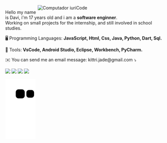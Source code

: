 <img src="https://raw.githubusercontent.com/MicaelliMedeiros/micaellimedeiros/master/image/computer-illustration.png" min-width="400px" max-width="400px" width="400px" align="right" alt="Computador iuriCode">

<p align="left"> 
  Hello my name is Davi, i'm 17 years old and i am a <strong>software enginner</strong>.<br>
  Working on small projects for the internship, and still involved in school studies.
</p>

<p align="left">
  🖥️ Programming Languages: <strong>JavaScript, Html, Css, Java, Python, Dart, Sql.</strong>
</p>

<p align="left">
  💼 Tools: <strong>VsCode, Android Studio, Eclipse, Workbench, PyCharm.</strong>
</p>

<p align="left">
  ✉️ You can send me an email message: kittri.jade@gmail.com ⤵️
</p>

<p align="left">
  <a href="mailto:kittri.jade@gmail.com" alt="Gmail">
  <img src="https://img.shields.io/badge/-Gmail-FF0000?style=flat-square&labelColor=FF0000&logo=gmail&logoColor=white&link=mailto:kittri.jade@gmail.com" /></a>

  <a href="https://www.linkedin.com/in/davi-ribeiro-09b000220/" alt="Linkedin">
  <img src="https://img.shields.io/badge/-Linkedin-0e76a8?style=flat-square&logo=Linkedin&logoColor=white&link=https://www.linkedin.com/in/davi-ribeiro-09b000220/" /></a>

  <a href="https://www.facebook.com/profile.php?id=100010020541511/" alt="Facebook">
  <img src="https://img.shields.io/badge/-Facebook-3b5998?style=flat-square&labelColor=3b5998&logo=facebook&logoColor=white&link=https://www.facebook.com/profile.php?id=100010020541511/"/></a>

  <a href="https://www.instagram.com/davi.rfa/" alt="Instagram">
  <img src="https://img.shields.io/badge/-Instagram-DF0174?style=flat-square&labelColor=DF0174&logo=instagram&logoColor=white&link=https://www.instagram.com/davi.rfa/"/></a>
</p>  

![Snake animation](https://github.com/rafaballerini/rafaballerini/blob/output/github-contribution-grid-snake.svg)
 
